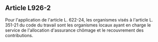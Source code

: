 Article L926-2
----
Pour l'application de l'article L. 622-24, les organismes visés à l'article L.
351-21 du code du travail sont les organismes locaux ayant en charge le service
de l'allocation d'assurance chômage et le recouvrement des contributions.
